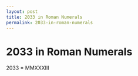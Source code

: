 ```yaml
---
layout: post
title: 2033 in Roman Numerals
permalink: 2033-in-roman-numerals
---
```


# 2033 in Roman Numerals

2033 = MMXXXIII
